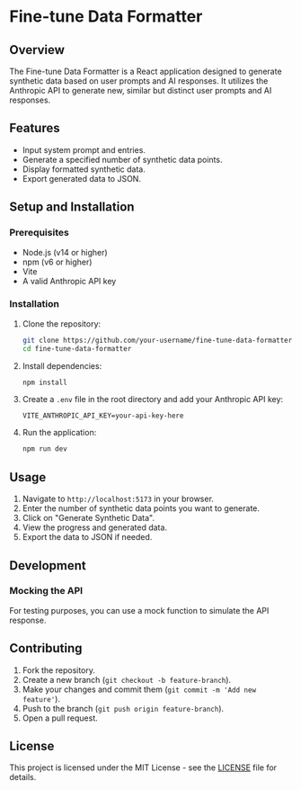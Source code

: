 # Fine-tune Data Formatter

## Overview
The Fine-tune Data Formatter is a React application designed to generate synthetic data based on user prompts and AI responses. It utilizes the Anthropic API to generate new, similar but distinct user prompts and AI responses.

## Features
- Input system prompt and entries.
- Generate a specified number of synthetic data points.
- Display formatted synthetic data.
- Export generated data to JSON.

## Setup and Installation
### Prerequisites
- Node.js (v14 or higher)
- npm (v6 or higher)
- Vite
- A valid Anthropic API key

### Installation
1. Clone the repository:
    ```bash
    git clone https://github.com/your-username/fine-tune-data-formatter.git
    cd fine-tune-data-formatter
    ```

2. Install dependencies:
    ```bash
    npm install
    ```

3. Create a `.env` file in the root directory and add your Anthropic API key:
    ```env
    VITE_ANTHROPIC_API_KEY=your-api-key-here
    ```

4. Run the application:
    ```bash
    npm run dev
    ```

## Usage
1. Navigate to `http://localhost:5173` in your browser.
2. Enter the number of synthetic data points you want to generate.
3. Click on "Generate Synthetic Data".
4. View the progress and generated data.
5. Export the data to JSON if needed.

## Development
### Mocking the API
For testing purposes, you can use a mock function to simulate the API response.

## Contributing
1. Fork the repository.
2. Create a new branch (`git checkout -b feature-branch`).
3. Make your changes and commit them (`git commit -m 'Add new feature'`).
4. Push to the branch (`git push origin feature-branch`).
5. Open a pull request.

## License
This project is licensed under the MIT License - see the [LICENSE](LICENSE) file for details.
